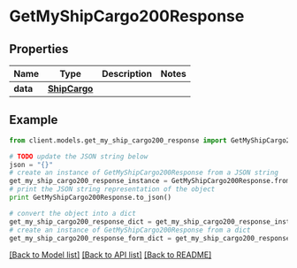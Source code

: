 # GetMyShipCargo200Response



## Properties

Name | Type | Description | Notes
------------ | ------------- | ------------- | -------------
**data** | [**ShipCargo**](ShipCargo.md) |  | 

## Example

```python
from client.models.get_my_ship_cargo200_response import GetMyShipCargo200Response

# TODO update the JSON string below
json = "{}"
# create an instance of GetMyShipCargo200Response from a JSON string
get_my_ship_cargo200_response_instance = GetMyShipCargo200Response.from_json(json)
# print the JSON string representation of the object
print GetMyShipCargo200Response.to_json()

# convert the object into a dict
get_my_ship_cargo200_response_dict = get_my_ship_cargo200_response_instance.to_dict()
# create an instance of GetMyShipCargo200Response from a dict
get_my_ship_cargo200_response_form_dict = get_my_ship_cargo200_response.from_dict(get_my_ship_cargo200_response_dict)
```
[[Back to Model list]](../README.md#documentation-for-models) [[Back to API list]](../README.md#documentation-for-api-endpoints) [[Back to README]](../README.md)



